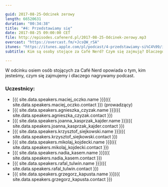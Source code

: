 ```yaml
---

guid: 2017-08-25-Odcinek zerowy
length: 66520631 
duration: "00:34:38"
title: "#4: Przedstawiamy się"
date: 2017-08-25 09:00:00 CET
file: http://episodes.cafenerd.pl/2017-08-25-Odcinek-zerowy.mp3
overcast: "https://overcast.fm/+JcsQW_rSA"
itunes: "https://itunes.apple.com/pl/podcast/4-przedstawiamy-si%C4%99/id1254959267?i=1000391760440"
subtitle: Kim są osoby stojące za Café Nerd? Czym się zajmują? Dlaczego nagrywają podcast?

---
```


W odcinku osiem osób stojących za Café Nerd opowiada o tym, kim jesteśmy, czym się zajmujemy i dlaczego nagrywamy podcast.

### Uczestnicy:
  * [{{ site.data.speakers.maciej_oczko.name }}]({{ site.data.speakers.maciej_oczko.contact }}) (prowadzący)
  * [{{ site.data.speakers.agnieszka_czyzak.name }}]({{ site.data.speakers.agnieszka_czyzak.contact }})
  * [{{ site.data.speakers.joanna_kasprzak_kajder.name }}]({{ site.data.speakers.joanna_kasprzak_kajder.contact }})
  * [{{ site.data.speakers.krzysztof_siejkowski.name }}]({{ site.data.speakers.krzysztof_siejkowski.contact }})
  * [{{ site.data.speakers.mikolaj_kojdecki.name }}]({{ site.data.speakers.mikolaj_kojdecki.contact }})
  * [{{ site.data.speakers.nadia_kasem.name }}]({{ site.data.speakers.nadia_kasem.contact }})
  * [{{ site.data.speakers.rafal_tulwin.name }}]({{ site.data.speakers.rafal_tulwin.contact }})
  * [{{ site.data.speakers.grzegorz_kapusta.name }}]({{ site.data.speakers.grzegorz_kapusta.contact }})

